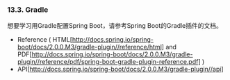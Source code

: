 ### 13.3. Gradle

想要学习用Gradle配置Spring Boot，请参考Spring Boot的Gradle插件的文档。

  - Reference ( HTML[http://docs.spring.io/spring-boot/docs/2.0.0.M3/gradle-plugin//reference/html] and PDF[http://docs.spring.io/spring-boot/docs/2.0.0.M3/gradle-plugin//reference/pdf/spring-boot-gradle-plugin-reference.pdf] ) 
  - API[http://docs.spring.io/spring-boot/docs/2.0.0.M3/gradle-plugin//api] 